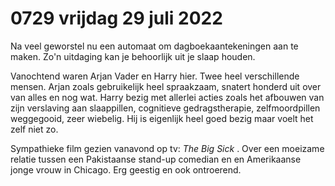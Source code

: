 # 0729 vrijdag 29 juli 2022
Na veel geworstel nu een automaat om dagboekaantekeningen aan te maken. Zo'n uitdaging kan je behoorlijk uit je slaap houden.

Vanochtend waren Arjan Vader en Harry hier. Twee heel verschillende mensen. Arjan zoals gebruikelijk heel spraakzaam, snatert honderd uit over van alles en nog wat. Harry bezig met allerlei acties zoals het afbouwen van zijn verslaving aan slaappillen, cognitieve gedragstherapie, zelfmoordpillen weggegooid, zeer wiebelig. Hij is eigenlijk heel goed bezig maar voelt het zelf niet zo.

Sympathieke film gezien vanavond op tv: *The Big Sick* . Over een moeizame relatie tussen een Pakistaanse stand-up comedian en en Amerikaanse jonge vrouw in Chicago. Erg geestig en ook ontroerend.